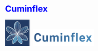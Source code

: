 <h1 style="color:blue;">Cuminflex</h1>

<img src="https://github.com/Uygur-code/cuminflex/blob/main/cuminflex_logo.jpg" width=80>&nbsp; &nbsp;<img src="https://github.com/Uygur-code/cuminflex/blob/main/cuminflex_name.jpg" width=200>
